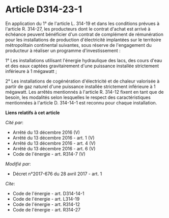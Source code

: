 # Article D314-23-1

En application du 1° de l'article L. 314-19 et dans les conditions prévues à l'article R. 314-27, les producteurs dont le
contrat d'achat est arrivé à échéance peuvent bénéficier d'un contrat de complément de rémunération pour les installations de
production d'électricité implantées sur le territoire métropolitain continental suivantes, sous réserve de l'engagement du
producteur à réaliser un programme d'investissement :

1° Les installations utilisant l'énergie hydraulique des lacs, des cours d'eau et des eaux captées gravitairement d'une
puissance installée strictement inférieure à 1 mégawatt ;

2° Les installations de cogénération d'électricité et de chaleur valorisée à partir de gaz naturel d'une puissance installée
strictement inférieure à 1 mégawatt. Les arrêtés mentionnés à l'article R. 314-12 fixent en tant que de besoin, les modalités
selon lesquelles le respect des caractéristiques mentionnées à l'article D. 314-14-1 est reconnu pour chaque installation.

**Liens relatifs à cet article**

_Cité par_:

  - Arrêté du 13 décembre 2016 (V)
  - Arrêté du 13 décembre 2016 - art. 1 (V)
  - Arrêté du 13 décembre 2016 - art. 4 (V)
  - Arrêté du 13 décembre 2016 - art. 6 (V)
  - Code de l'énergie - art. R314-7 (V)

_Modifié par_:

  - Décret n°2017-676 du 28 avril 2017 - art. 1

_Cite_:

  - Code de l'énergie - art. D314-14-1
  - Code de l'énergie - art. L314-19
  - Code de l'énergie - art. R314-12
  - Code de l'énergie - art. R314-27
